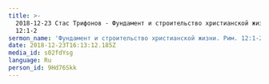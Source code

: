 ```yaml
---
title: >-
  2018-12-23 Стас Трифонов - Фундамент и строительство христианской жизни. Рим.
  12:1-2
sermon_name: 'Фундамент и строительство христианской жизни. Рим. 12:1-2'
date: 2018-12-23T16:13:12.185Z
media_id: s02fdYsg
language: Ru
person_id: 9Hd76Skk
---
```



